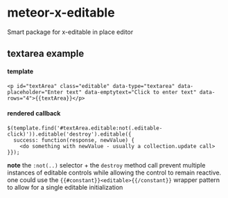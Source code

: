 meteor-x-editable
=================

Smart package for x-editable in place editor


textarea example
----------------

#### template

    <p id="textArea" class="editable" data-type="textarea" data-placeholder="Enter text" data-emptytext="Click to enter text" data-rows="4">{{textArea}}</p>
    
#### rendered callback

    $(template.find('#textArea.editable:not(.editable-click)')).editable('destroy').editable({
      success: function(response, newValue) {
        <do something with newValue - usually a collection.update call>
    }});
    
**note** the `:not(..)` selector + the `destroy` method call prevent multiple instances of editable controls while allowing the control to remain reactive.  one could use the `{{#constant}}<editable>{{/constant}}` wrapper pattern to allow for a single editable initialization
